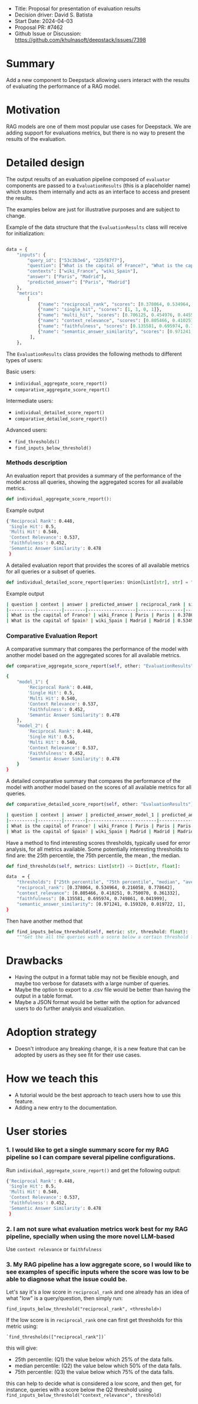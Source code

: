 - Title: Proposal for presentation of evaluation results
- Decision driver: David S. Batista
- Start Date: 2024-04-03
- Proposal PR: #7462
- Github Issue or Discussion: https://github.com/khulnasoft/deepstack/issues/7398

# Summary

Add a new component to Deepstack allowing users interact with the results of evaluating the performance of a RAG model.


# Motivation

RAG models are one of them most popular use cases for Deepstack. We are adding support for evaluations metrics, but there is no way to present the results of the evaluation.


# Detailed design

The output results of an evaluation pipeline composed of `evaluator` components are passed to a `EvaluationResults`
(this is a placeholder name) which stores them internally and acts as an interface to access and present the results.

The examples below are just for illustrative purposes and are subject to change.

Example of the data structure that the `EvaluationResults` class will receive for initialization:

```python

data = {
    "inputs": {
        "query_id": ["53c3b3e6", "225f87f7"],
        "question": ["What is the capital of France?", "What is the capital of Spain?"],
        "contexts": ["wiki_France", "wiki_Spain"],
        "answer": ["Paris", "Madrid"],
        "predicted_answer": ["Paris", "Madrid"]
    },
    "metrics":
        [
            {"name": "reciprocal_rank", "scores": [0.378064, 0.534964, 0.216058, 0.778642]},
            {"name": "single_hit", "scores": [1, 1, 0, 1]},
            {"name": "multi_hit", "scores": [0.706125, 0.454976, 0.445512, 0.250522]},
            {"name": "context_relevance", "scores": [0.805466, 0.410251, 0.750070, 0.361332]},
            {"name": "faithfulness", "scores": [0.135581, 0.695974, 0.749861, 0.041999]},
            {"name": "semantic_answer_similarity", "scores": [0.971241, 0.159320, 0.019722, 1]}
         ],
    },

```

The `EvaluationResults` class provides the following methods to different types of users:

Basic users:
- `individual_aggregate_score_report()`
- `comparative_aggregate_score_report()`

Intermediate users:
- `individual_detailed_score_report()`
- `comparative_detailed_score_report()`

Advanced users:
- `find_thresholds()`
- `find_inputs_below_threshold()`


### Methods description
An evaluation report that provides a summary of the performance of the model across all queries, showing the
aggregated scores for all available metrics.

```python
def individual_aggregate_score_report():
```

Example output

```bash
{'Reciprocal Rank': 0.448,
 'Single Hit': 0.5,
 'Multi Hit': 0.540,
 'Context Relevance': 0.537,
 'Faithfulness': 0.452,
 'Semantic Answer Similarity': 0.478
 }
 ```

A detailed evaluation report that provides the scores of all available metrics for all queries or a subset of queries.

```python
def individual_detailed_score_report(queries: Union[List[str], str] = "all"):
```

Example output

```bash
| question | context | answer | predicted_answer | reciprocal_rank | single_hit | multi_hit | context_relevance | faithfulness | semantic_answer_similarity |
|----------|---------|--------|------------------|-----------------|------------|-----------|-------------------|-------------|----------------------------|
| What is the capital of France? | wiki_France | Paris | Paris | 0.378064 | 1 | 0.706125 | 0.805466 | 0.135581 | 0.971241 |
| What is the capital of Spain? | wiki_Spain | Madrid | Madrid | 0.534964 | 1 | 0.454976 | 0.410251 | 0.695974 | 0.159320 |
```

### Comparative Evaluation Report

A comparative summary that compares the performance of the model with another model based on the aggregated scores
for all available metrics.

```python
def comparative_aggregate_score_report(self, other: "EvaluationResults"):
```

```bash
{
    "model_1": {
        'Reciprocal Rank': 0.448,
        'Single Hit': 0.5,
        'Multi Hit': 0.540,
        'Context Relevance': 0.537,
        'Faithfulness': 0.452,
        'Semantic Answer Similarity': 0.478
    },
    "model_2": {
        'Reciprocal Rank': 0.448,
        'Single Hit': 0.5,
        'Multi Hit': 0.540,
        'Context Relevance': 0.537,
        'Faithfulness': 0.452,
        'Semantic Answer Similarity': 0.478
    }
}

```

A detailed comparative summary that compares the performance of the model with another model based on the scores of all
available metrics for all queries.


```python
def comparative_detailed_score_report(self, other: "EvaluationResults"):
```

```bash
| question | context | answer | predicted_answer_model_1 | predicted_answer_model_2 | reciprocal_rank_model_1 | reciprocal_rank_model_2 | single_hit_model_1 | single_hit_model_2 | multi_hit_model_1 | multi_hit_model_2 | context_relevance_model_1 | context_relevance_model_2 | faithfulness_model_1 | faithfulness_model_2 | semantic_answer_similarity_model_1 | semantic_answer_similarity_model_2 |
|----------|---------|--------|--------------------------|--------------------------|-------------------------|-------------------------|--------------------|--------------------|-------------------|-------------------|---------------------------|---------------------------|----------------------|----------------------|------------------------------------|------------------------------------|
| What is the capital of France? | wiki_France | Paris | Paris | Paris | 0.378064 | 0.378064 | 1 | 1 | 0.706125 | 0.706125 | 0.805466 | 0.805466 | 0.135581 | 0.135581 | 0.971241 | 0.971241 |
| What is the capital of Spain? | wiki_Spain | Madrid | Madrid | Madrid | 0.534964 | 0.534964 | 1 | 1 | 0.454976 | 0.454976 | 0.410251 | 0.410251 | 0.695974 | 0.695974 | 0.159320 | 0.159320 |
````


Have a method to find interesting scores thresholds, typically used for error analysis, for all metrics available.
Some potentially interesting thresholds to find are: the 25th percentile, the 75th percentile, the mean , the median.

```python
def find_thresholds(self, metrics: List[str]) -> Dict[str, float]:
```

```bash
data  = {
    "thresholds": ["25th percentile", "75th percentile", "median", "average"],
    "reciprocal_rank": [0.378064, 0.534964, 0.216058, 0.778642],
    "context_relevance": [0.805466, 0.410251, 0.750070, 0.361332],
    "faithfulness": [0.135581, 0.695974, 0.749861, 0.041999],
    "semantic_answer_similarity": [0.971241, 0.159320, 0.019722, 1],
}
````

Then have another method that

```python
def find_inputs_below_threshold(self, metric: str, threshold: float):
    """Get the all the queries with a score below a certain threshold for a given metric"""
```

# Drawbacks

- Having the output in a format table may not be flexible enough, and maybe too verbose for datasets with a large number of queries.
- Maybe the option to export to a .csv file would be better than having the output in a table format.
- Maybe a JSON format would be better with the option for advanced users to do further analysis and visualization.


# Adoption strategy

- Doesn't introduce any breaking change, it is a new feature that can be adopted by users as they see fit for their use cases.

# How we teach this

- A tutorial would be the best approach to teach users how to use this feature.
- Adding a new entry to the documentation.

# User stories

### 1. I would like to get a single summary score for my RAG pipeline so I can compare several pipeline configurations.

Run `individual_aggregate_score_report()` and get the following output:

```bash
{'Reciprocal Rank': 0.448,
 'Single Hit': 0.5,
 'Multi Hit': 0.540,
 'Context Relevance': 0.537,
 'Faithfulness': 0.452,
 'Semantic Answer Similarity': 0.478
 }
 ```

### 2. I am not sure what evaluation metrics work best for my RAG pipeline, specially when using the more novel LLM-based

Use `context relevance` or `faithfulness`

### 3. My RAG pipeline has a low aggregate score, so I would like to see examples of specific inputs where the score was low to be able to diagnose what the issue could be.

Let's say it's a low score in `reciprocal_rank` and one already has an idea of what "low" is a query/question, then simply run:

    find_inputs_below_threshold("reciprocal_rank", <threshold>)

If the low score is in `reciprocal_rank` one can first get thresholds for this metric using:

    `find_thresholds(["reciprocal_rank"])`

this will give:

- 25th percentile: (Q1) the value below which 25% of the data falls.
- median percentile: (Q2) the value below which 50% of the data falls.
- 75th percentile: (Q3) the value below which 75% of the data falls.

this can help to decide what is considered a low score, and then get, for instance, queries with a score below
the Q2 threshold using `find_inputs_below_threshold("context_relevance", threshold)`
